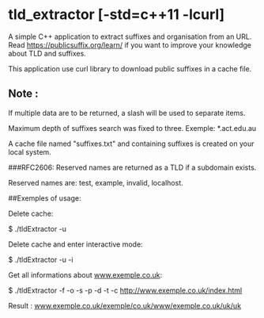 # tld_extractor [-std=c++11 -lcurl]

A simple C++ application to extract suffixes and organisation from an URL. 
Read https://publicsuffix.org/learn/ if you want to improve your knowledge about TLD and suffixes.

This application use curl library to download public suffixes in a cache file.

## Note :

If multiple data are to be returned, a slash will be used to separate items.

Maximum depth of suffixes search was fixed to three.
Exemple: *.act.edu.au

A cache file named "suffixes.txt" and containing suffixes is created on your local system.

###RFC2606:
Reserved names are returned as a TLD if a subdomain exists.

Reserved names are: test, example, invalid, localhost.

##Exemples of usage:

Delete cache:

 $ ./tldExtractor -u

Delete cache and enter interactive mode:

 $ ./tldExtractor -u -i

Get all informations about www.exemple.co.uk:

 $ ./tldExtractor -f -o -s -p -d -t -c http://www.exemple.co.uk/index.html

 Result : www.exemple.co.uk/exemple/co.uk/www/exemple.co.uk/uk/uk

